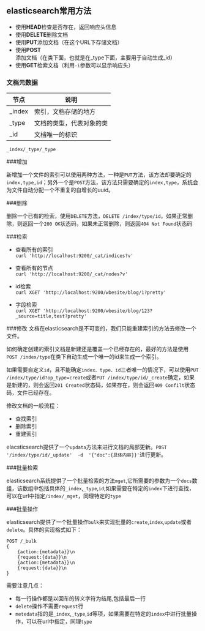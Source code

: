 ## elasticsearch常用方法

* 使用**HEAD**检查是否存在，返回响应头信息
* 使用**DELETE**删除文档
* 使用**PUT**添加文档（在这个URL下存储文档）
* 使用**POST**添加文档（在类下面，也就是在_type下面，主要用于自动生成_id）
* 使用**GET**检索文档（利用`-i`参数可以显示响应头）


### 文档元数据

节点  	| 		说明
-----  |-------
_index |	索引，文档存储的地方
_type	| 文档的类型，代表对象的类
_id    | 文档唯一的标识

```
_index/_type/_type
```


###增加

新增加一个文件的索引可以使用两种方法，一种是`PUT`方法，该方法却要确定的`index,type,id`；另外一个是`POST`方法，该方法只需要确定的`index,type`，系统会为文件自动分配一个不重复的自增长的uuid。



###删除

删除一个已有的检索，使用`DELETE`方法，`DELETE /index/type/id`，如果正常删除，则返回一个`200 OK`状态码，如果未正常删除，则返回`404 Not Found`状态码




###检索

* 查看所有的索引     
`curl 'http://localhost:9200/_cat/indices?v'`    

* 查看所有的节点     
`curl 'http://localhost:9200/_cat/nodes?v'`

* id检索    
`curl XGET 'http://localhost:9200/wbesite/blog/1?pretty'`

* 字段检索    
`curl XGET 'http://localhost:9200/wbesite/blog/123?_source=title,test?pretty'`




###修改
文档在elasticsearch是不可变的，我们只能重建索引的方法去修改一个文件。
    
如何确定创建的索引文档是新建还是覆盖一个已经存在的，最好的方法是使用`POST /index/type`在类下自动生成一个唯一的id来生成一个索引。    

如果需要自定义`id`，且不能确定`index、type、id`三者唯一的情况下，可以使用`PUT /index/type/id?op_type=create`或者`PUT /index/type/id/_create`确定，如果是新建的，则会返回`201 Created`状态码，如果存在，则会返回`409 Confilt`状态码，文件已经存在。

修改文档的一般流程：

* 查找索引
* 删除索引
* 重建索引

elacsticsearch提供了一个`updata`方法来进行文档的局部更新。`POST '/index/type/id/_update'  -d  '{"doc":{具体内容}}'`进行更新。


###批量检索

elasticsearch系统提供了一个批量检索的方法`mget`,它所需要的参数为一个`docs`数组，该数组中包括具体的`_index`,`_type`,`id`;如果需要在特定的`index`下进行查找，可以在url中指定`/index/_mget`，同理特定的`type`

###批量操作

elasticsearch提供了一个批量操作`bulk`来实现批量的`create`,`index`,`update`或者`delete`。具体的实现格式如下：

```
POST /_bulk
{
    {action:{metadata}}\n
    {request:{data}}\n
    {action:{metadata}}\n
    {request:{data}}\n
}
```

需要注意几点：

* 每一行操作都是以回车的转义字符为结尾,包括最后一行
* `delete`操作不需要`request`行
* `metedata`指的是`_index`,`_type`,`id`等项，如果需要在特定的`index`中进行批量操作，可以在url中指定，同理`type`
